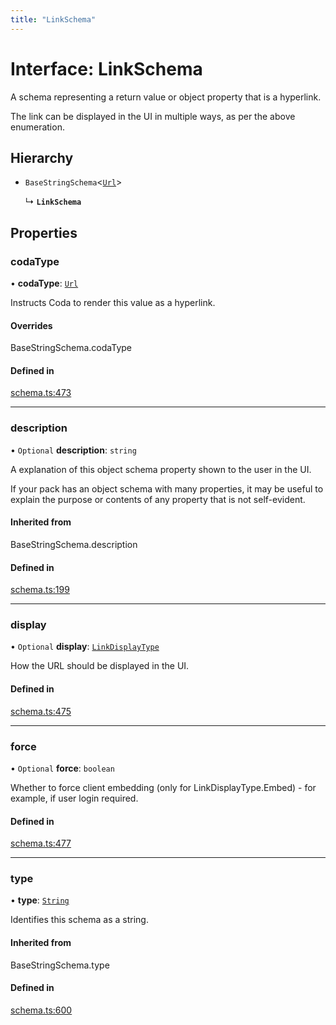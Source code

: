 ```yaml
---
title: "LinkSchema"
---
```

# Interface: LinkSchema

A schema representing a return value or object property that is a hyperlink.

The link can be displayed in the UI in multiple ways, as per the above enumeration.

## Hierarchy

- `BaseStringSchema`<[`Url`](../enums/ValueHintType.md#url)\>

  ↳ **`LinkSchema`**

## Properties

### codaType

• **codaType**: [`Url`](../enums/ValueHintType.md#url)

Instructs Coda to render this value as a hyperlink.

#### Overrides

BaseStringSchema.codaType

#### Defined in

[schema.ts:473](https://github.com/coda/packs-sdk/blob/main/schema.ts#L473)

___

### description

• `Optional` **description**: `string`

A explanation of this object schema property shown to the user in the UI.

If your pack has an object schema with many properties, it may be useful to
explain the purpose or contents of any property that is not self-evident.

#### Inherited from

BaseStringSchema.description

#### Defined in

[schema.ts:199](https://github.com/coda/packs-sdk/blob/main/schema.ts#L199)

___

### display

• `Optional` **display**: [`LinkDisplayType`](../enums/LinkDisplayType.md)

How the URL should be displayed in the UI.

#### Defined in

[schema.ts:475](https://github.com/coda/packs-sdk/blob/main/schema.ts#L475)

___

### force

• `Optional` **force**: `boolean`

Whether to force client embedding (only for LinkDisplayType.Embed) - for example, if user login required.

#### Defined in

[schema.ts:477](https://github.com/coda/packs-sdk/blob/main/schema.ts#L477)

___

### type

• **type**: [`String`](../enums/ValueType.md#string)

Identifies this schema as a string.

#### Inherited from

BaseStringSchema.type

#### Defined in

[schema.ts:600](https://github.com/coda/packs-sdk/blob/main/schema.ts#L600)
